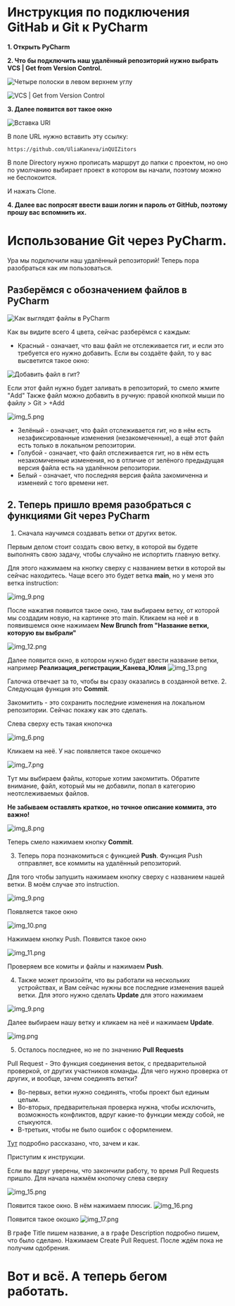 # Инструкция по подключения GitHab и Git к PyCharm

**1. Открыть PyCharm**

**2. Что бы подключить наш удалённый репозиторий нужно выбрать VCS | Get from Version Control.**

![Четыре полоски в левом верхнем углу](img/img.png)

![VCS | Get from Version Control](img/img_1.png)

**3. Далее появится вот такое окно**

![Вставка URI](img/img_2.png)

В поле URL нужно вставить эту ссылку:

```
https://github.com/UliaKaneva/inQUIZitors
```

В поле Directory нужно прописать маршрут до папки с проектом, но оно по умолчанию выбирает проект в котором вы начали,
поэтому можно не беспокоится.

И нажать Clone.

**4. Далее вас попросят ввести ваши логин и пароль от GitHub, поэтому прошу вас вспомнить их.**

# Использование Git через PyCharm.
Ура мы подключили наш удалённый репозиторий! Теперь пора разобраться как им пользоваться.

## Разберёмся с обозначением файлов в PyCharm
![Как выглядят файлы в PyCharm](img/img_4.png)

Как вы видите всего 4 цвета, сейчас разберёмся с каждым:

* Красный - означает, что ваш файл не отслеживается гит, и если это требуется его нужно добавить. Если вы создаёте файл,
то у вас высветится такое окно:

![Добавить файл в гит?](img/img_3.png)

Если этот файл нужно будет заливать в репозиторий, то смело жмите "Add"
Также файл можно добавить в ручную: правой кнопкой мыши по файлу > Git > +Add

![img_5.png](img/img_5.png)

* Зелёный - означает, что файл отслеживается гит, но в нём есть незафиксированные изменения (незакомеченные), а ещё
этот файл есть только в локальном репозитории.
* Голубой - означает, что файл отслеживается гит, но в нём есть незакомиченные изменения, но в отличие от зелёного
предыдущая версия файла есть на удалённом репозитории.
* Белый - означает, что последняя версия файла закомиченна и изменеий с того времени нет.

## 2. Теперь пришло время разобраться с функциями Git через PyCharm
1. Сначала научимся создавать ветки от других веток.

Первым делом стоит создать свою ветку, в которой вы будете выполнять свою задачу, чтобы случайно не испортить главную ветку.

Для этого нажимаем на кнопку сверху с названием ветки в которой вы сейчас находитесь. Чаще всего это будет ветка **main**,
но у меня это ветка instruction:

![img_9.png](img/img_9.png)

После нажатия появится такое окно, там выбираем ветку, от которой мы создадим новую, на картинке это main. Кликаем на неё
и в появившемся окне нажимаем **New Brunch from "Название ветки, которую вы выбрали"**

![img_12.png](img/img_12.png)

Далее появится окно, в котором нужно будет ввести название ветки, например **Реализация_регистрации_Канева_Юлия**
![img_13.png](img/img_13.png)

Галочка отвечает за то, чтобы вы сразу оказались в созданной ветке.
2. Следующая функция это **Commit**.

Закомитить - это сохранить последние изменения на локальном репозитории. Сейчас покажу как это сделать.

Слева сверху есть такая кнопочка 

![img_6.png](img/img_6.png)

Кликаем на неё. У нас появляется такое окошечко

![img_7.png](img/img_7.png) 

Тут мы выбираем файлы, которые хотим закомитить. Обратите внимание, файл, который мы не добавили, попал в категорию
неотслеживаемых файлов.

**Не забываем оставлять краткое, но точное описание коммита, это важно!**

![img_8.png](img/img_8.png)

Теперь смело нажимаем кнопку **Commit**.

3. Теперь пора познакомиться с функцией **Push**.
Функция Push отправляет, все коммиты на удалённый репозиторий.

Для того чтобы запушить нажимаем кнопку сверху с названием нашей ветки. В моём случае это instruction.

![img_9.png](img/img_9.png)

Появляется такое окно 

![img_10.png](img/img_10.png)

Нажимаем кнопку Push. Появится такое окно

![img_11.png](img/img_11.png)

Проверяем все комиты и файлы и нажимаем **Push**.

4. Также может произойти, что вы работали на нескольких устройствах, и Вам сейчас нужны все последние изменения вашей ветки. Для этого
нужно сделать **Update** для этого нажимаем 

![img_9.png](img/img_9.png)

Далее выбираем нашу ветку и кликаем на неё и нажимаем **Update**. 

![img.png](img/img_14.png)

5. Осталось последнее, но не по значению **Pull Requests**

Pull Request - Это функция соединения веток, с предварительной проверкой, от других участников команды.
Для чего нужно проверка от других, и вообще, зачем соединять ветки?
* Во-первых, ветки нужно соединять, чтобы проект был единым целым.
* Во-вторых, предварительная проверка нужна, чтобы исключить, возможность конфликтов, вдруг какие-то функции между собой,
не стыкуются.
* В-третьих, чтобы не было ошибок с оформлением.

[Тут](https://youtu.be/G_HKJJLozUc) подробно рассказано, что, зачем и как.

Приступим к инструкции.

Если вы вдруг уверены, что закончили работу, то время Pull Requests пришло.
Для начала нажмём кнопочку слева сверху

![img_15.png](img/img_15.png)

Появится такое окно. В нём нажимаем плюсик.
![img_16.png](img/img_16.png)

Появится такое окошко
![img_17.png](img/img_17.png)

В графе Title пишем название, а в графе Description подробно пишем, что было сделано. Нажимаем Create Pull Request.
После ждём пока не получим одобрения.
# Вот и всё. А теперь бегом работать.